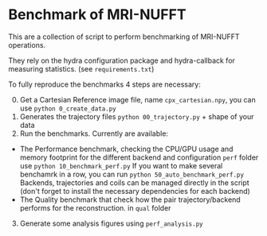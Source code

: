 # Benchmark of MRI-NUFFT 

This are a collection of script to perform benchmarking of MRI-NUFFT operations. 

They rely on the hydra configuration package and hydra-callback for measuring statistics. (see `requirements.txt`)


To fully reproduce the  benchmarks 4 steps are necessary: 

0. Get a Cartesian Reference image file, name `cpx_cartesian.npy`, you can use `python 0_create_data.py`
1. Generates the trajectory files  `python 00_trajectory.py` + shape of your data
2. Run the benchmarks. Currently are available: 
 - The Performance benchmark, checking the CPU/GPU usage and memory footprint for the different backend and configuration `perf` folder
    use `python 10_benchmark_perf.py`
    If you want to make several benchamrk in a row, you can run `python 50_auto_benchmark_perf.py` 
    Backends, trajectories and coils can be managed directly in the script (don't forget to install the necessary dependencies for each backend)
 - The Quality benchmark that check how the pair trajectory/backend performs for the reconstruction. in `qual` folder
3. Generate some analysis figures using `perf_analysis.py`




